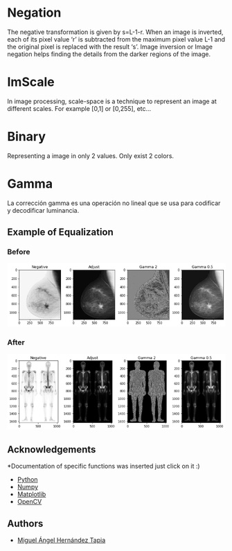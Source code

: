 
# Negation

The negative transformation is given by s=L-1-r. 
When an image is inverted, each of its pixel value ‘r’ is subtracted from the maximum pixel value L-1 and the original pixel is replaced with the result ‘s’. 
Image inversion or Image negation helps finding the details from the darker regions of the image.

# ImScale 

In image processing, scale-space is a technique to represent an image at different scales. 
For example [0,1] or [0,255], etc...

# Binary

Representing a image in only 2 values. Only exist 2 colors.

# Gamma

La corrección gamma es una operación no lineal que se usa para codificar y decodificar luminancia.

## Example of Equalization 

### Before

![Mama](Work_4___ImScale_Negation_and_Gamma/Resultado1.png)

### After

![Squeleton](Work_4___ImScale_Negation_and_Gamma/Resultado2.png)

## Acknowledgements
*Documentation of specific functions was inserted just click on it :) 
 - [Python](https://www.python.org/)
 - [Numpy](https://numpy.org/doc/)
 - [Matplotlib](https://matplotlib.org/stable/api/_as_gen/matplotlib.pyplot.imshow.html)
 - [OpenCV](https://docs.opencv.org/4.6.0/d4/da8/group__imgcodecs.html#ga288b8b3da0892bd651fce07b3bbd3a56)
## Authors

- [Miguel Ángel Hernández Tapia](https://github.com/MiguelAngel-ht)



